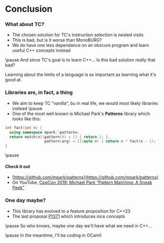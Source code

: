 Conclusion
==========

### What about TC?

- The chosen solution for TC's instruction selection is nested visits
- This is bad, but is it worse than MonoBURG?
- We do have one less dependance on an obscure program and learn useful C++
  concepts instead

\pause
And since TC's goal is to learn C++... Is this bad solution really that bad?

Learning about the limits of a language is as important as learning what it's
good at.

### Libraries are, in fact, a thing

- We aim to keep TC "vanilla", bu in real life, we would most likely libraries
  instead
\pause
- One of the most well known is Michael Park's **Patterns** library which looks
  like this:

```cpp
int fact(int n) {
  using namespace mpark::patterns;
  return match(n)(pattern(0) = [] { return 1; },
                  pattern(arg) = [](auto n) { return n * fact(n - 1); });
}
```

\pause
#### Check it out
- [https://github.com/mpark/patterns](https://github.com/mpark/patterns)
- On YouTube, [CppCon 2019: Michael Park “Pattern Matching: A Sneak
  Peek”](https://www.youtube.com/watch?v=PBZBG4nZXhk)

### One day maybe?

- This library has evolved to a feature proposition for C++23
- The last proposal [P1371](http://www.open-std.org/jtc1/sc22/wg21/docs/papers/2020/p1371r3.pdf) which introduces nice concepts

\pause
So who knows, maybe one day we'll have what we need in C++...

\pause
In the meantime, I'll be coding in OCaml!
